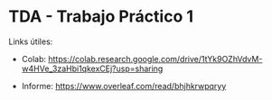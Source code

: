 # TDA - Trabajo Práctico 1

Links útiles:

- Colab: https://colab.research.google.com/drive/1tYk9OZhVdvM-w4HVe_3zaHbi1qkexCEj?usp=sharing

- Informe: https://www.overleaf.com/read/bhjhkrwpqryy

